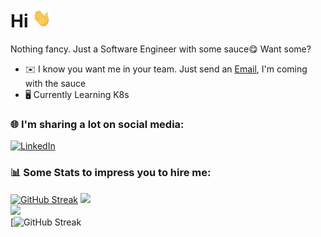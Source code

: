 # Hi <img src="https://github.com/timokonkwo/timokonkwo/blob/main/wave.gif" width="30px" height="30px"> 

<p align="left">Nothing fancy. Just a Software Engineer with some sauce😋 Want some?</p>

* ✉️ I know you want me in your team. Just send an [Email](mailto:proftoby97@gmail.com), I'm coming with the sauce
* 🖥️ Currently Learning K8s

### 🌐 I'm sharing a lot on social media:
[![LinkedIn](https://img.shields.io/badge/LinkedIn-%230077B5.svg?logo=linkedin&logoColor=white)](https://linkedin.com/in/proftoby)

### 📊 Some Stats to impress you to hire me:
[![GitHub Streak](https://streak-stats.demolab.com/?user=DenverCoder1)](https://git.io/streak-stats)
![](https://github-readme-stats.vercel.app/api?username=profsam97&theme=react&hide_border=false&include_all_commits=true&count_private=true)<br/>
![](https://github-readme-streak-stats.herokuapp.com/?user=profsam97&theme=react&hide_border=false)<br/>
[![GitHub Streak](http://github-readme-streak-stats.herokuapp.com?user=profsam97&theme=highcontrast)

